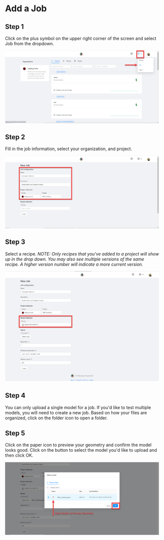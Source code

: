 # Add a Job

## Step 1

Click on the plus symbol on the upper right corner of the screen and select Job from the dropdown.

![](../.gitbook/assets/image%20%2811%29.png)

## Step 2

Fill in the job information, select your organization, and project.  

![](../.gitbook/assets/image%20%285%29.png)

## Step 3

Select a recipe. _NOTE: Only recipes that you've added to a project will show up in the drop down. You may also see multiple versions of the same recipe. A higher version number will indicate a more current version._

![](../.gitbook/assets/image%20%2817%29.png)

## Step 4

You can only upload a single model for a job. If you'd like to test multiple models, you will need to create a new job. Based on how your files are organized, click on the folder icon to open a folder.

## Step 5

Click on the paper icon to preview your geometry and confirm the model looks good. Click on the button to select the model you'd like to upload and then click OK. 

![](../.gitbook/assets/image%20%2819%29.png)

 

